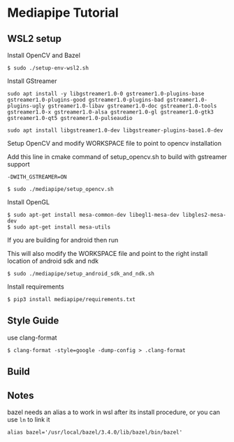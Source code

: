 # Mediapipe Tutorial

## WSL2 setup

Install OpenCV and Bazel

```shell
$ sudo ./setup-env-wsl2.sh
```

Install GStreamer

```shell
sudo apt install -y libgstreamer1.0-0 gstreamer1.0-plugins-base gstreamer1.0-plugins-good gstreamer1.0-plugins-bad gstreamer1.0-plugins-ugly gstreamer1.0-libav gstreamer1.0-doc gstreamer1.0-tools gstreamer1.0-x gstreamer1.0-alsa gstreamer1.0-gl gstreamer1.0-gtk3 gstreamer1.0-qt5 gstreamer1.0-pulseaudio
```

```shell
sudo apt install libgstreamer1.0-dev libgstreamer-plugins-base1.0-dev
```

Setup OpenCV and modify WORKSPACE file to point to opencv installation

Add this line in cmake command of setup_opencv.sh to build with gstreamer support
```
-DWITH_GSTREAMER=ON
```

```shell
$ sudo ./mediapipe/setup_opencv.sh
```

Install OpenGL

```shell
$ sudo apt-get install mesa-common-dev libegl1-mesa-dev libgles2-mesa-dev
$ sudo apt-get install mesa-utils
```

If you are building for android then run

This will also modify the WORKSPACE file and point to the right install location of android sdk and ndk

```shell
$ sudo ./mediapipe/setup_android_sdk_and_ndk.sh
```

Install requirements

```shell
$ pip3 install mediapipe/requirements.txt
```

## Style Guide

use clang-format

```shell
$ clang-format -style=google -dump-config > .clang-format
```

## Build



## Notes

bazel needs an alias a to work in wsl after its install procedure, or you can use `ln` to link it

```shell
alias bazel='/usr/local/bazel/3.4.0/lib/bazel/bin/bazel'
```
